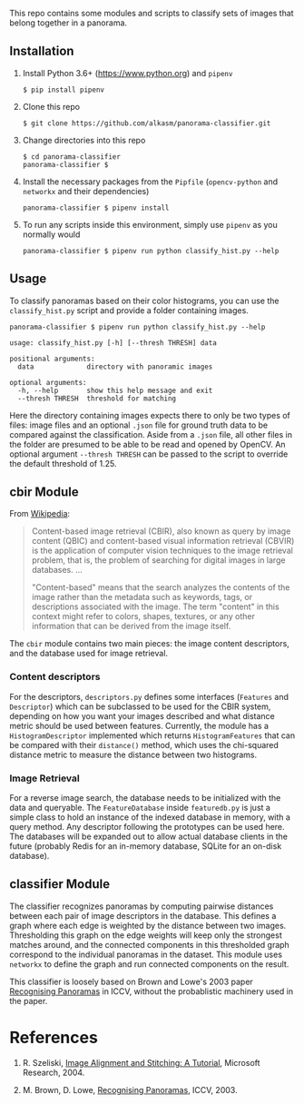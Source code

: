 This repo contains some modules and scripts to classify sets of images that belong together in a panorama. 

## Installation

1. Install Python 3.6+ (https://www.python.org) and `pipenv`

       $ pip install pipenv

1. Clone this repo

       $ git clone https://github.com/alkasm/panorama-classifier.git
    
1. Change directories into this repo

       $ cd panorama-classifier
       panorama-classifier $ 
    
1. Install the necessary packages from the `Pipfile` (`opencv-python` and `networkx` and their dependencies)

       panorama-classifier $ pipenv install
    
1. To run any scripts inside this environment, simply use `pipenv` as you normally would

       panorama-classifier $ pipenv run python classify_hist.py --help
    
## Usage

To classify panoramas based on their color histograms, you can use the `classify_hist.py` script and provide a folder containing images.

    panorama-classifier $ pipenv run python classify_hist.py --help
    
    usage: classify_hist.py [-h] [--thresh THRESH] data

    positional arguments:
      data             directory with panoramic images

    optional arguments:
      -h, --help       show this help message and exit
      --thresh THRESH  threshold for matching
      
Here the directory containing images expects there to only be two types of files: image files and an optional `.json` file for ground truth data to be compared against the classification. Aside from a `.json` file, all other files in the folder are presumed to be able to be read and opened by OpenCV. An optional argument `--thresh THRESH` can be passed to the script to override the default threshold of 1.25. 

## cbir Module

From [Wikipedia](https://en.wikipedia.org/wiki/Content-based_image_retrieval):

> Content-based image retrieval (CBIR), also known as query by image content (QBIC) and content-based visual information retrieval (CBVIR) is the application of computer vision techniques to the image retrieval problem, that is, the problem of searching for digital images in large databases. ...
>
> "Content-based" means that the search analyzes the contents of the image rather than the metadata such as keywords, tags, or descriptions associated with the image. The term "content" in this context might refer to colors, shapes, textures, or any other information that can be derived from the image itself. 

The `cbir` module contains two main pieces: the image content descriptors, and the database used for image retrieval. 

### Content descriptors

For the descriptors, `descriptors.py` defines some interfaces (`Features` and `Descriptor`) which can be subclassed to be used for the CBIR system, depending on how you want your images described and what distance metric should be used between features. Currently, the module has a `HistogramDescriptor` implemented which returns `HistogramFeatures` that can be compared with their `distance()` method, which uses the chi-squared distance metric to measure the distance between two histograms.

### Image Retrieval

For a reverse image search, the database needs to be initialized with the data and queryable. The `FeatureDatabase` inside `featuredb.py` is just a simple class to hold an instance of the indexed database in memory, with a query method. Any descriptor following the prototypes can be used here. The databases will be expanded out to allow actual database clients in the future (probably Redis for an in-memory database, SQLite for an on-disk database).

## classifier Module

The classifier recognizes panoramas by computing pairwise distances between each pair of image descriptors in the database. This defines a graph where each edge is weighted by the distance between two images. Thresholding this graph on the edge weights will keep only the strongest matches around, and the connected components in this thresholded graph correspond to the individual panoramas in the dataset. This module uses `networkx` to define the graph and run connected components on the result.

This classifier is loosely based on Brown and Lowe's 2003 paper [Recognising Panoramas](http://matthewalunbrown.com/papers/iccv2003.pdf) in ICCV, without the probablistic machinery used in the paper.

# References

1. R. Szeliski, [Image Alignment and Stitching: A Tutorial](https://www.microsoft.com/en-us/research/publication/image-alignment-and-stitching-a-tutorial/), Microsoft Research, 2004.

1. M. Brown, D. Lowe, [Recognising Panoramas](http://matthewalunbrown.com/papers/iccv2003.pdf), ICCV, 2003.
